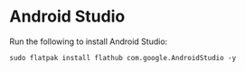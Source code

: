 # Android Studio

Run the following to install Android Studio:

```
sudo flatpak install flathub com.google.AndroidStudio -y
```
